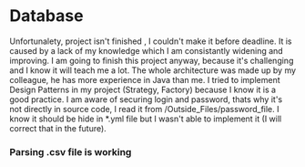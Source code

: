 # Database
Unfortunalety, project isn't finished , I couldn't make it before deadline.
It is caused by a lack of my knowledge which I am consistantly widening and improving.
I am going to finish this project anyway, because it's challenging and I know it will teach me a lot.
The whole architecture was made up by my colleague, he has more experience in Java than me.
I tried to implement Design Patterns in my project (Strategy, Factory) because I know it is a good practice.
I am aware of securing login and password, thats why it's not directly in source code, I read it from /Outside_Files/password_file.
I know it should be hide in *.yml file but I wasn't able to implement it (I will correct that in the future).

### Parsing .csv file is working
